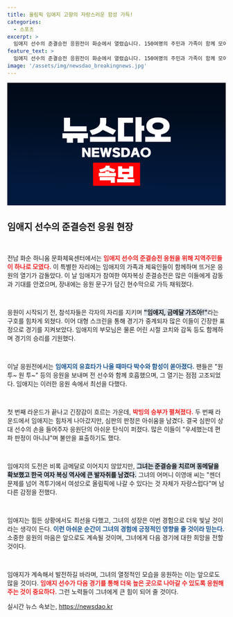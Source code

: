 ```yaml
---
title: 올림픽 임애지 고향의 자랑스러운 함성 가득!
categories:
  - 스포츠
excerpt: >
  임애지 선수의 준결승전 응원전이 화순에서 열렸습니다. 150여명의 주민과 가족이 함께 모여 진정한 금메달의 딸을 응원했지만, 아쉽게도 편파 판정에 패배했습니다. 그럼에도 임 선수는 이미 한국 여자 복싱의 새로운 역사를 썼습니다!
feature_text: >
  임애지 선수의 준결승전 응원전이 화순에서 열렸습니다. 150여명의 주민과 가족이 함께 모여 진정한 금메달의 딸을 응원했지만, 아쉽게도 편파 판정에 패배했습니다. 그럼에도 임 선수는 이미 한국 여자 복싱의 새로운 역사를 썼습니다!
image: '/assets/img/newsdao_breakingnews.jpg'
---
```


<p><img src="/assets/img/newsdao_breakingnews.jpg" alt="ranknews 속보" /></p>

<h2 data-ke-size="size26">임애지 선수의 준결승전 응원 현장</h2>

<p data-ke-size="size16">&nbsp;</p>

<p>전남 화순 하니움 문화체육센터에서는 <b><span style="color: #ee2323;">임애지 선수의 준결승전 응원을 위해 지역주민들이 하나로 모였다.</span></b> 이 특별한 자리에는 임애지의 가족과 체육인들이 함께하며 뜨거운 응원의 열기가 감돌았다. 이 날 임애지가 참여한 여자복싱 준결승전은 많은 이들에게 감동과 기대를 안겼으며, 장내에는 응원 문구가 담긴 현수막으로 가득 채워졌다.</p>

<p data-ke-size="size16">&nbsp;</p>

<p>응원이 시작되기 전, 참석자들은 각자의 자리를 지키며 <b><span style="background-color: #21538527;">"임애지, 금메달 가즈아!"</span></b>라는 구호를 힘차게 외쳤다. 이어 대형 스크린을 통해 경기가 중계되자 많은 이들이 긴장한 표정으로 경기를 지켜보았다. 임애지의 부모님은 물론 어린 시절 코치와 감독 등도 함께하며 경기의 승리를 기원했다.</p>

<p data-ke-size="size16">&nbsp;</p>

<p>이날 응원전에서는 <b><span style="color: #1a5490;">임애지의 유효타가 나올 때마다 박수와 함성이 쏟아졌다.</span></b> 팬들은 "원 투~ 원 투~" 등의 응원을 보내며 전 선수와 함께 호흡했으며, 그 열기는 점점 고조되었다. 임애지는 이러한 응원 속에서 최선을 다했다.</p>

<p data-ke-size="size16">&nbsp;</p>

<p>첫 번째 라운드가 끝나고 긴장감이 흐르는 가운데, <b><span style="color: #ee2323;">박빙의 승부가 펼쳐졌다.</span></b> 두 번째 라운드에서 임애지는 힘차게 나아갔지만, 심판의 판정은 아쉬움을 남겼다. 결국 심판이 상대 선수의 손을 들어주자 응원단의 아쉬운 탄식이 퍼졌다. 많은 이들이 "우세했는데 편파 판정이 아니냐"며 불만을 표출하기도 했다.</p>

<p data-ke-size="size16">&nbsp;</p>

<p>임애지의 도전은 비록 금메달로 이어지지 않았지만, <b><span style="background-color: #21538527;">그녀는 준결승을 치르며 동메달을 확보했고 한국 여자 복싱 역사에 큰 발자취를 남겼다.</span></b> 그녀의 어머니 이영애 씨는 "젠더 문제를 넘어 격투기에서 여성으로 올림픽에 나갈 수 있다는 것 자체가 자랑스럽다"며 남다른 감정을 전했다.</p>

<p data-ke-size="size16">&nbsp;</p>

<p>임애지는 힘든 상황에서도 최선을 다했고, 그녀의 성장은 이번 경험으로 더욱 빛날 것이라는 생각이 든다. <b><span style="color: #1a5490;">이런 아쉬운 순간이 그녀의 경험에 긍정적인 영향을 줄 것이라 믿는다.</span></b> 소중한 응원의 마음은 앞으로도 계속될 것이며, 그녀에게 다음 경기에 대한 희망을 전할 것이다.</p>

<p data-ke-size="size16">&nbsp;</p>

<p>임애지가 계속해서 발전하길 바라며, 그녀의 열정적인 모습을 응원하는 이는 앞으로도 많을 것이다. <b><span style="color: #ee2323;">임애지 선수가 다음 경기를 통해 더욱 높은 곳으로 나아갈 수 있도록 응원해주는 것이 중요하다.</span></b> 그런 노력들이 그녀에게 큰 힘이 되어 줄 것이다.</p>
실시간 뉴스 속보는, <a href="https://newsdao.kr" rel="dofollow">https://newsdao.kr</a>


